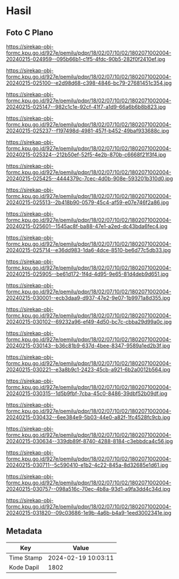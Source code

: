 # Hasil

## Foto C Plano

https://sirekap-obj-formc.kpu.go.id/927e/pemilu/pdpr/18/02/07/10/02/1802071002004-20240215-024959--095b66b1-c1f5-4fdc-90b5-282f0f2410ef.jpg

https://sirekap-obj-formc.kpu.go.id/927e/pemilu/pdpr/18/02/07/10/02/1802071002004-20240215-025100--e2d98d68-c398-4846-bc79-27681451c354.jpg

https://sirekap-obj-formc.kpu.go.id/927e/pemilu/pdpr/18/02/07/10/02/1802071002004-20240215-025147--982c1c1e-92cf-41f7-a1d9-66a6b6b8b823.jpg

https://sirekap-obj-formc.kpu.go.id/927e/pemilu/pdpr/18/02/07/10/02/1802071002004-20240215-025237--f197498d-4981-457f-b452-49baf933688c.jpg

https://sirekap-obj-formc.kpu.go.id/927e/pemilu/pdpr/18/02/07/10/02/1802071002004-20240215-025324--212b50ef-52f5-4e2b-870b-c6668f21f3f4.jpg

https://sirekap-obj-formc.kpu.go.id/927e/pemilu/pdpr/18/02/07/10/02/1802071002004-20240215-025425--4444379c-7cec-4d0b-908e-593201b310d0.jpg

https://sirekap-obj-formc.kpu.go.id/927e/pemilu/pdpr/18/02/07/10/02/1802071002004-20240215-025513--2b418b90-0579-45c4-af59-e07e746f2a86.jpg

https://sirekap-obj-formc.kpu.go.id/927e/pemilu/pdpr/18/02/07/10/02/1802071002004-20240215-025601--1545ac8f-ba88-47e1-a2ed-dc43bda6fec4.jpg

https://sirekap-obj-formc.kpu.go.id/927e/pemilu/pdpr/18/02/07/10/02/1802071002004-20240215-025714--e36dd983-1da6-4dce-8510-be6d77c5db33.jpg

https://sirekap-obj-formc.kpu.go.id/927e/pemilu/pdpr/18/02/07/10/02/1802071002004-20240215-025905--be61d172-1f4d-4d95-9e65-81d4deb9d651.jpg

https://sirekap-obj-formc.kpu.go.id/927e/pemilu/pdpr/18/02/07/10/02/1802071002004-20240215-030001--ecb3daa9-d937-47e2-9e07-1b9971a8d355.jpg

https://sirekap-obj-formc.kpu.go.id/927e/pemilu/pdpr/18/02/07/10/02/1802071002004-20240215-030102--69232a96-ef49-4d50-bc7c-cbba29d99a0c.jpg

https://sirekap-obj-formc.kpu.go.id/927e/pemilu/pdpr/18/02/07/10/02/1802071002004-20240215-030143--b36c81b9-637d-4bee-8347-9589a1ed2b3f.jpg

https://sirekap-obj-formc.kpu.go.id/927e/pemilu/pdpr/18/02/07/10/02/1802071002004-20240215-030221--e3a8b9c1-2423-45cb-a921-6b2a0012b564.jpg

https://sirekap-obj-formc.kpu.go.id/927e/pemilu/pdpr/18/02/07/10/02/1802071002004-20240215-030315--1d5b9fbf-7cba-45c0-8486-39dbf52b09df.jpg

https://sirekap-obj-formc.kpu.go.id/927e/pemilu/pdpr/18/02/07/10/02/1802071002004-20240215-030432--6ee384e9-5b03-44e0-a82f-1fc4528fc9cb.jpg

https://sirekap-obj-formc.kpu.go.id/927e/pemilu/pdpr/18/02/07/10/02/1802071002004-20240215-030634--339db89f-8740-4288-8184-c3ebbdca4c56.jpg

https://sirekap-obj-formc.kpu.go.id/927e/pemilu/pdpr/18/02/07/10/02/1802071002004-20240215-030711--5c590410-e1b2-4c22-845a-8d32685e1d61.jpg

https://sirekap-obj-formc.kpu.go.id/927e/pemilu/pdpr/18/02/07/10/02/1802071002004-20240215-030757--098a516c-70ec-4b8a-93d1-a9fa3dd4c34d.jpg

https://sirekap-obj-formc.kpu.go.id/927e/pemilu/pdpr/18/02/07/10/02/1802071002004-20240215-031820--09c03686-1e9b-4a6b-b4a9-1eed3002341e.jpg


## Metadata

| Key        | Value               |
| ---------- | ------------------- |
| Time Stamp | 2024-02-19 10:03:11 |
| Kode Dapil | 1802                |



